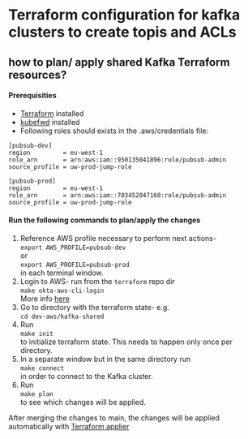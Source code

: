 # Terraform configuration for kafka clusters to create topis and ACLs

## how to plan/ apply shared Kafka Terraform resources?

#### Prerequisities
- [Terraform](https://developer.hashicorp.com/terraform/install) installed
- [kubefwd](https://github.com/txn2/kubefwd/releases) installed
- Following roles should exists in the .aws/credentials file:
```
[pubsub-dev]
region         = eu-west-1
role_arn       = arn:aws:iam::950135041896:role/pubsub-admin
source_profile = uw-prod-jump-role

[pubsub-prod]
region         = eu-west-1
role_arn       = arn:aws:iam::703452047160:role/pubsub-admin
source_profile = uw-prod-jump-role
```


#### Run the following commands to plan/apply the changes

1. Reference AWS profile necessary to perform next actions- <br> `export AWS_PROFILE=pubsub-dev` <br> or <br> `export AWS_PROFILE=pubsub-prod` <br> in each terminal window.
2. Login to AWS- run from the `terraform` repo dir <br> `make okta-aws-cli-login` <br> More
   info [here](https://github.com/utilitywarehouse/terraform/tree/master/aws#okta-login)
3. Go to directory with the terraform state- e.g. <br> `cd dev-aws/kafka-shared`
4. Run <br> `make init` <br> to initialize terraform state. This needs to happen only once per directory.
5. In a separate window but in the same directory run <br> `make connect` <br> in order to connect to the Kafka cluster. <br>
6. Run <br> `make plan` <br> to see which changes will be applied.

After merging the changes to main, the changes will be applied automatically
with [Terraform applier](https://terraform-applier-system.dev.merit.uw.systems/#pubsub-kafka-shared)
